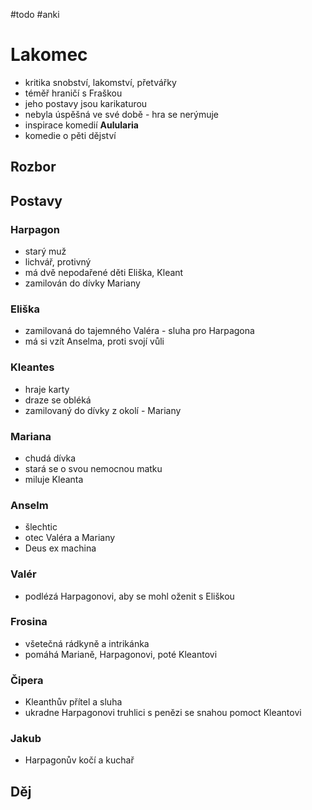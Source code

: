 #todo #anki
# Lakomec
- kritika snobství, lakomství, přetvářky
- téměř hraničí s Fraškou
- jeho postavy jsou karikaturou
- nebyla úspěšná ve své době - hra se nerýmuje
- inspirace komedií **Aulularia**
- komedie o pěti dějství

## Rozbor


## Postavy
### Harpagon
- starý muž
- lichvář, protivný
- má dvě nepodařené děti Eliška, Kleant
- zamilován do dívky Mariany

### Eliška
- zamilovaná do tajemného Valéra - sluha pro Harpagona
- má si vzít Anselma, proti svojí vůli
### Kleantes
- hraje karty
- draze se obléká
- zamilovaný do dívky z okolí - Mariany

### Mariana
- chudá dívka
- stará se o svou nemocnou matku
- miluje Kleanta

### Anselm
- šlechtic
- otec Valéra a Mariany
- Deus ex machina

### Valér
- podlézá Harpagonovi, aby se mohl oženit s Eliškou

### Frosina
- všetečná rádkyně a intrikánka
- pomáhá Marianě, Harpagonovi, poté Kleantovi

### Čipera
- Kleanthův přítel a sluha
- ukradne Harpagonovi truhlici s penězi se snahou pomoct Kleantovi

### Jakub
- Harpagonův kočí a kuchař

## Děj